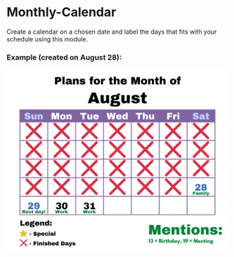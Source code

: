 # Monthly-Calendar
Create a calendar on a chosen date and label the days that fits with your schedule using this module.

### Example (created on August 28):
![Example output](test.png)

